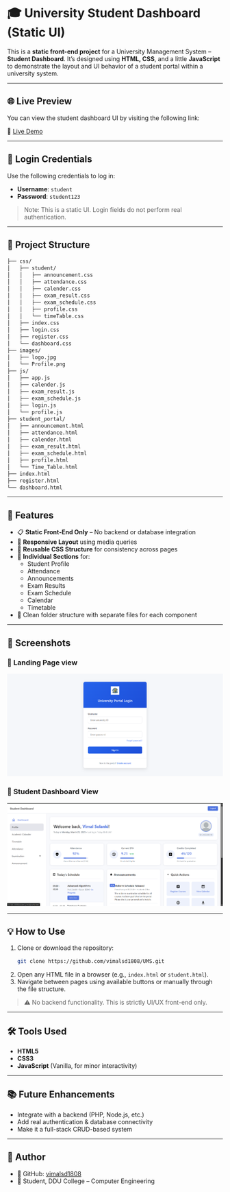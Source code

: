 # 🎓 University Student Dashboard (Static UI)

This is a **static front-end project** for a University Management System – **Student Dashboard**. It’s designed using **HTML, CSS**, and a little **JavaScript** to demonstrate the layout and UI behavior of a student portal within a university system.

---

## 🌐 Live Preview

You can view the student dashboard UI by visiting the following link:

🔗 [Live Demo](https://vimalsd1808.github.io/UMS/)  

---

## 🔐 Login Credentials

Use the following credentials to log in:

- **Username**: `student`  
- **Password**: `student123`

> Note: This is a static UI. Login fields do not perform real authentication.

---

## 📁 Project Structure

```
├── css/
│   ├── student/
│   │   ├── announcement.css
│   │   ├── attendance.css
│   │   ├── calender.css
│   │   ├── exam_result.css
│   │   ├── exam_schedule.css
│   │   ├── profile.css
│   │   └── timeTable.css
│   ├── index.css
│   ├── login.css
│   ├── register.css
│   └── dashboard.css
├── images/
│   ├── logo.jpg
│   └── Profile.png
├── js/
│   ├── app.js
│   ├── calender.js
│   ├── exam_result.js
│   ├── exam_schedule.js
│   ├── login.js
│   └── profile.js
├── student_portal/
│   ├── announcement.html
│   ├── attendance.html
│   ├── calender.html
│   ├── exam_result.html
│   ├── exam_schedule.html
│   ├── profile.html
│   └── Time_Table.html
├── index.html
├── register.html
└── dashboard.html
```

---

## 🚀 Features

- 📋 **Static Front-End Only** – No backend or database integration
- 📱 **Responsive Layout** using media queries
- 🔄 **Reusable CSS Structure** for consistency across pages
- 🧾 **Individual Sections** for:
  - Student Profile
  - Attendance
  - Announcements
  - Exam Results
  - Exam Schedule
  - Calendar
  - Timetable
- 📂 Clean folder structure with separate files for each component

---

## 📸 Screenshots

### 🎯 Landing Page view
![Index page](images/index_page.png)

### 🎯 Student Dashboard View

![Student Dashboard](images/Dashboard.png)

---

## 💡 How to Use

1. Clone or download the repository:
   ```bash
   git clone https://github.com/vimalsd1808/UMS.git
   ```
2. Open any HTML file in a browser (e.g., `index.html` or `student.html`).
3. Navigate between pages using available buttons or manually through the file structure.

> ⚠️ No backend functionality. This is strictly UI/UX front-end only.

---

## 🛠️ Tools Used

- **HTML5**
- **CSS3**
- **JavaScript** (Vanilla, for minor interactivity)

---

## 📚 Future Enhancements

- Integrate with a backend (PHP, Node.js, etc.)
- Add real authentication & database connectivity
- Make it a full-stack CRUD-based system

---

## 📌 Author

- 🔗 GitHub: [vimalsd1808](https://github.com/vimalsd1808)
- 🏫 Student, DDU College – Computer Engineering
